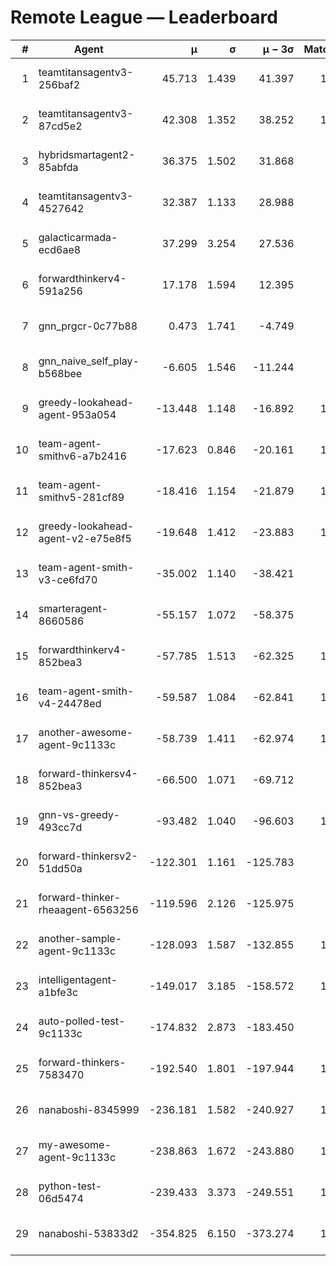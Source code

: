 # Remote League — Leaderboard

| # | Agent | μ | σ | μ − 3σ | Matches | Updated |
|---:|---|---:|---:|---:|---:|---|
| 1 | teamtitansagentv3-256baf2 | 45.713 | 1.439 | 41.397 | 1018 | 2025-08-14 15:18 |
| 2 | teamtitansagentv3-87cd5e2 | 42.308 | 1.352 | 38.252 | 1157 | 2025-08-14 15:18 |
| 3 | hybridsmartagent2-85abfda | 36.375 | 1.502 | 31.868 | 222 | 2025-08-14 15:18 |
| 4 | teamtitansagentv3-4527642 | 32.387 | 1.133 | 28.988 | 910 | 2025-08-14 15:18 |
| 5 | galacticarmada-ecd6ae8 | 37.299 | 3.254 | 27.536 | 210 | 2025-08-14 15:18 |
| 6 | forwardthinkerv4-591a256 | 17.178 | 1.594 | 12.395 | 152 | 2025-08-14 15:18 |
| 7 | gnn_prgcr-0c77b88 | 0.473 | 1.741 | -4.749 | 171 | 2025-08-14 15:18 |
| 8 | gnn_naive_self_play-b568bee | -6.605 | 1.546 | -11.244 | 200 | 2025-08-14 15:18 |
| 9 | greedy-lookahead-agent-953a054 | -13.448 | 1.148 | -16.892 | 1010 | 2025-08-14 15:18 |
| 10 | team-agent-smithv6-a7b2416 | -17.623 | 0.846 | -20.161 | 1040 | 2025-08-14 15:18 |
| 11 | team-agent-smithv5-281cf89 | -18.416 | 1.154 | -21.879 | 1110 | 2025-08-14 15:18 |
| 12 | greedy-lookahead-agent-v2-e75e8f5 | -19.648 | 1.412 | -23.883 | 1020 | 2025-08-14 15:18 |
| 13 | team-agent-smith-v3-ce6fd70 | -35.002 | 1.140 | -38.421 | 870 | 2025-08-14 15:18 |
| 14 | smarteragent-8660586 | -55.157 | 1.072 | -58.375 | 809 | 2025-08-14 15:18 |
| 15 | forwardthinkerv4-852bea3 | -57.785 | 1.513 | -62.325 | 1127 | 2025-08-14 15:18 |
| 16 | team-agent-smith-v4-24478ed | -59.587 | 1.084 | -62.841 | 1140 | 2025-08-14 15:18 |
| 17 | another-awesome-agent-9c1133c | -58.739 | 1.411 | -62.974 | 1530 | 2025-08-14 15:18 |
| 18 | forward-thinkersv4-852bea3 | -66.500 | 1.071 | -69.712 | 825 | 2025-08-14 15:18 |
| 19 | gnn-vs-greedy-493cc7d | -93.482 | 1.040 | -96.603 | 1010 | 2025-08-14 15:18 |
| 20 | forward-thinkersv2-51dd50a | -122.301 | 1.161 | -125.783 | 998 | 2025-08-14 15:18 |
| 21 | forward-thinker-rheaagent-6563256 | -119.596 | 2.126 | -125.975 | 978 | 2025-08-14 15:18 |
| 22 | another-sample-agent-9c1133c | -128.093 | 1.587 | -132.855 | 1500 | 2025-08-14 15:18 |
| 23 | intelligentagent-a1bfe3c | -149.017 | 3.185 | -158.572 | 1020 | 2025-08-14 15:18 |
| 24 | auto-polled-test-9c1133c | -174.832 | 2.873 | -183.450 | 940 | 2025-08-14 15:18 |
| 25 | forward-thinkers-7583470 | -192.540 | 1.801 | -197.944 | 1030 | 2025-08-14 15:18 |
| 26 | nanaboshi-8345999 | -236.181 | 1.582 | -240.927 | 1090 | 2025-08-14 15:18 |
| 27 | my-awesome-agent-9c1133c | -238.863 | 1.672 | -243.880 | 1340 | 2025-08-14 15:18 |
| 28 | python-test-06d5474 | -239.433 | 3.373 | -249.551 | 1045 | 2025-08-14 15:18 |
| 29 | nanaboshi-53833d2 | -354.825 | 6.150 | -373.274 | 1286 | 2025-08-14 15:18 |
